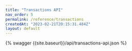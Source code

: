 ```yaml
---
title: "Transactions API"
nav_order: 5
permalink: /reference/transactions
createdAt: "2023-02-21T20:15:31.484Z"
layout: default
---
```


{% swagger {{site.baseurl}}/api/transactions-api.json  %}